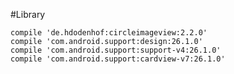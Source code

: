 #Library

    compile 'de.hdodenhof:circleimageview:2.2.0'
    compile 'com.android.support:design:26.1.0'
    compile 'com.android.support:support-v4:26.1.0'
    compile 'com.android.support:cardview-v7:26.1.0'
